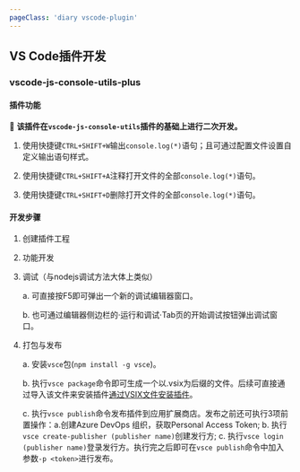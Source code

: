 ```yaml
---
pageClass: 'diary vscode-plugin'
---
```


## VS Code插件开发

### vscode-js-console-utils-plus

#### 插件功能

:eyes: **该插件在`vscode-js-console-utils`插件的基础上进行二次开发。**

1. 使用快捷键`CTRL+SHIFT+W`输出`console.log(*)`语句；且可通过配置文件设置自定义输出语句样式。
   
2. 使用快捷键`CTRL+SHIFT+A`注释打开文件的全部`console.log(*)`语句。
   
3. 使用快捷键`CTRL+SHIFT+D`删除打开文件的全部`console.log(*)`语句。
   
#### 开发步骤

1. 创建插件工程
   
2. 功能开发
   
3. 调试（与nodejs调试方法大体上类似）

   a. 可直接按F5即可弹出一个新的调试编辑器窗口。
   
   b. 也可通过编辑器侧边栏的·运行和调试·Tab页的开始调试按钮弹出调试窗口。
   
4. 打包与发布
   
   a. 安装`vsce`包(`npm install -g vsce`)。
   
   b. 执行`vsce package`命令即可生成一个以.vsix为后缀的文件。后续可直接通过导入该文件来安装插件[通过VSIX文件安装插件](https://github.com/microsoft/vscode-docs/blob/main/docs/editor/extension-marketplace.md#install-from-a-vsix)。
   
   c. 执行`vsce publish`命令发布插件到应用扩展商店。发布之前还可执行3项前置操作：a.创建Azure DevOps 组织，获取Personal Access Token; b. 执行`vsce create-publisher (publisher name)`创建发行方; c. 执行`vsce login (publisher name)`登录发行方。执行完之后即可在`vsce publish`命令中加入参数`-p <token>`进行发布。
